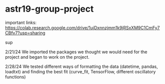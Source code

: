 # astr19-group-project

important links:
https://colab.research.google.com/drive/1ujDxnnzjmm1k9jRSxXM9C1CmFy7CBfv7?usp=sharing 

sup

2/21/24
We imported the packages we thought we would need for the project and 
began to work on the project.

2/28/24
We tested different ways of formatting the data (datetime, pandas, loadtxt) and finding the best fit (curve_fit, TensorFlow, different oscillatory functions)



